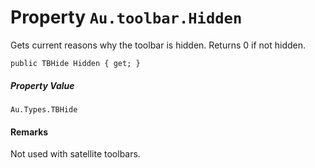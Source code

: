 # Property `Au.toolbar.Hidden`

Gets current reasons why the toolbar is hidden. Returns 0 if not hidden.

```
public TBHide Hidden { get; }
```

##### Property Value

`Au.Types.TBHide`

#### Remarks

Not used with satellite toolbars.